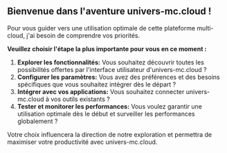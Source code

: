 ##  Bienvenue dans l'aventure univers-mc.cloud ! 

Pour vous guider vers une utilisation optimale de cette plateforme multi-cloud, j'ai besoin de comprendre vos priorités.  

**Veuillez choisir l'étape la plus importante pour vous en ce moment :**

1.  **Explorer les fonctionnalités:** Vous souhaitez découvrir toutes les possibilités offertes par l'interface utilisateur d'univers-mc.cloud ? 
2.  **Configurer les paramètres:** Vous avez des préférences et des besoins spécifiques que vous souhaitez intégrer dès le départ ?
3.  **Intégrer avec vos applications:** Vous souhaitez connecter univers-mc.cloud à vos outils existants ?
4.  **Tester et monitorer les performances:** Vous voulez garantir une utilisation optimale dès le début et surveiller les performances globalement ?

Votre choix influencera la direction de notre exploration et permettra de maximiser votre productivité avec univers-mc.cloud. 



